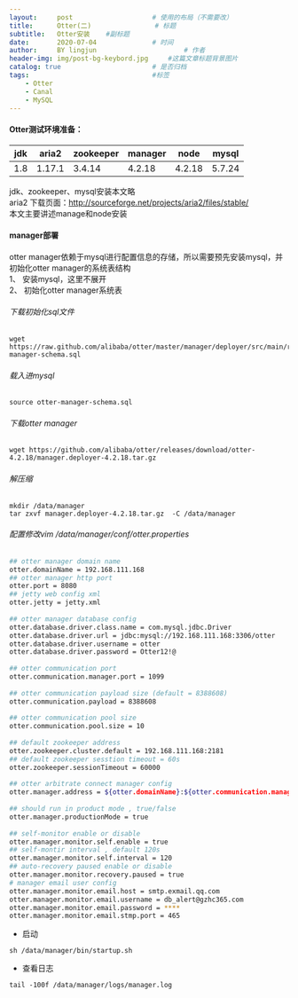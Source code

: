 ```yaml
---
layout:     post   				    # 使用的布局（不需要改）
title:      Otter(二) 				# 标题 
subtitle:   Otter安装    #副标题
date:       2020-07-04 				# 时间
author:     BY lingjun						# 作者
header-img: img/post-bg-keybord.jpg 	#这篇文章标题背景图片
catalog: true 						# 是否归档
tags:								#标签
    - Otter
    - Canal
    - MySQL
---
```


#### Otter测试环境准备：

|jdk|aria2|zookeeper|manager|node|mysql|
|--|--|--|--|--|--|
|1.8|1.17.1|3.4.14|4.2.18|4.2.18|5.7.24|

jdk、zookeeper、mysql安装本文略<br />
aria2 下载页面：<http://sourceforge.net/projects/aria2/files/stable/> <br />
本文主要讲述manage和node安装

#### manager部署
otter manager依赖于mysql进行配置信息的存储，所以需要预先安装mysql，并初始化otter manager的系统表结构<br />
1、 安装mysql，这里不展开<br />
2、 初始化otter manager系统表
###### 下载初始化sql文件
```
wget https://raw.github.com/alibaba/otter/master/manager/deployer/src/main/resources/sql/otter-manager-schema.sql
```
###### 载入进mysql
```
source otter-manager-schema.sql
```
###### 下载otter manager
```
wget https://github.com/alibaba/otter/releases/download/otter-4.2.18/manager.deployer-4.2.18.tar.gz
```
###### 解压缩
```
mkdir /data/manager
tar zxvf manager.deployer-4.2.18.tar.gz  -C /data/manager
```
###### 配置修改vim /data/manager/conf/otter.properties
```bash
## otter manager domain name
otter.domainName = 192.168.111.168
## otter manager http port
otter.port = 8080
## jetty web config xml
otter.jetty = jetty.xml
 
## otter manager database config
otter.database.driver.class.name = com.mysql.jdbc.Driver
otter.database.driver.url = jdbc:mysql://192.168.111.168:3306/otter
otter.database.driver.username = otter
otter.database.driver.password = Otter12!@
 
## otter communication port
otter.communication.manager.port = 1099
 
## otter communication payload size (default = 8388608)
otter.communication.payload = 8388608
 
## otter communication pool size
otter.communication.pool.size = 10
 
## default zookeeper address
otter.zookeeper.cluster.default = 192.168.111.168:2181
## default zookeeper sesstion timeout = 60s
otter.zookeeper.sessionTimeout = 60000
 
## otter arbitrate connect manager config
otter.manager.address = ${otter.domainName}:${otter.communication.manager.port}
 
## should run in product mode , true/false
otter.manager.productionMode = true
 
## self-monitor enable or disable
otter.manager.monitor.self.enable = true
## self-montir interval , default 120s
otter.manager.monitor.self.interval = 120
## auto-recovery paused enable or disable
otter.manager.monitor.recovery.paused = true
# manager email user config
otter.manager.monitor.email.host = smtp.exmail.qq.com
otter.manager.monitor.email.username = db_alert@gzhc365.com
otter.manager.monitor.email.password = ****
otter.manager.monitor.email.stmp.port = 465
```

- 启动
``` 
sh /data/manager/bin/startup.sh
```
- 查看日志
```
tail -100f /data/manager/logs/manager.log
```
